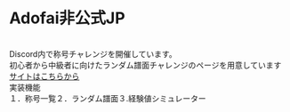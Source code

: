 <h1>Adofai非公式JP</h1><br>
Discord内で称号チャレンジを開催しています。<br>
初心者から中級者に向けたランダム譜面チャレンジのページを用意しています<br>
<a href="https://stopinternet.github.io/adofai_unofficial_jp/index.html">サイトはこちらから</a>
<br>
実装機能<br>
<table>
<tr>１．称号一覧</tr>
  <tr>２．ランダム譜面</tr>
  <tr>３.経験値シミュレーター</tr>
</table>
